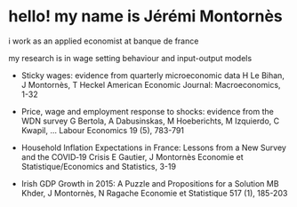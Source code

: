 # hello! my name is Jérémi Montornès


 i work as an applied economist at banque de france 

 my research is in wage setting behaviour and input-output models

- Sticky wages: evidence from quarterly microeconomic data H Le Bihan, J Montornès, T Heckel American Economic Journal: Macroeconomics, 1-32

- Price, wage and employment response to shocks: evidence from the WDN survey G Bertola, A Dabusinskas, M Hoeberichts, M Izquierdo, C Kwapil, ... Labour Economics 19 (5), 783-791

- Household Inflation Expectations in France: Lessons from a New Survey and the COVID‑19 Crisis E Gautier, J Montornès Economie et Statistique/Economics and Statistics, 3-19

- Irish GDP Growth in 2015: A Puzzle and Propositions for a Solution MB Khder, J Montornès, N Ragache Economie et Statistique 517 (1), 185-203
